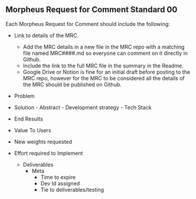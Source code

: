 ## Morpheus Request for Comment Standard 00

Each Morpheus Request for Comment should include the following:	

- Link to details of the MRC.
	
	- Add the MRC details in a new file in the MRC repo with a matching file named MRC####.md so everyone can comment on it directly in Github.
	- Include the link to the full MRC file in the summary in the Readme. 
	- Google Drive or Notion is fine for an initial draft before posting to the MRC repo, however for the MRC to be considered all the details of the MRC should be published on Github.

- Problem
- Solution
		- Abstract
		- Development strategy
		- Tech Stack

- End Results

- Value To Users

- New weights requested
	
- Effort required to Implement
  - Deliverables
	- Meta
		- Time to expire
		- Dev Id assigned
		- Tie to deliverables/testing
